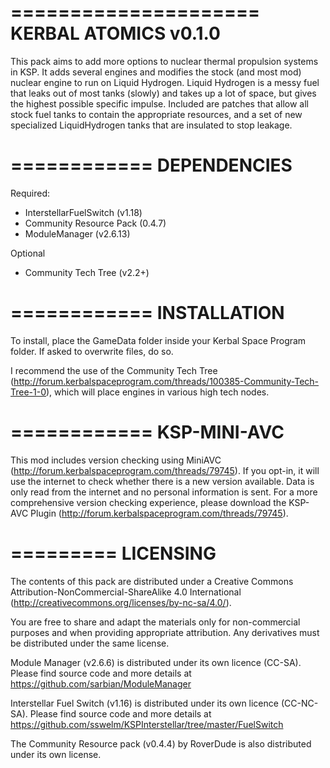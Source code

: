 =====================
KERBAL ATOMICS v0.1.0
=====================

This pack aims to add more options to nuclear thermal propulsion systems in KSP. It adds several engines and modifies the stock (and most mod) nuclear engine to run on Liquid Hydrogen. 
Liquid Hydrogen is a messy fuel that leaks out of most tanks (slowly) and takes up a lot of space, but gives the highest possible specific impulse. Included are patches that allow all stock fuel tanks to contain the appropriate resources, and a set of new specialized LiquidHydrogen tanks that are insulated to stop leakage.


============
DEPENDENCIES
============

Required:
- InterstellarFuelSwitch (v1.18)
- Community Resource Pack (0.4.7)
- ModuleManager (v2.6.13)

Optional
- Community Tech Tree (v2.2+)

============
INSTALLATION
============

To install, place the GameData folder inside your Kerbal Space Program folder. If asked to overwrite files, do so. 

I recommend the use of the Community Tech Tree (http://forum.kerbalspaceprogram.com/threads/100385-Community-Tech-Tree-1-0), which will place engines in various high tech nodes.

============
KSP-MINI-AVC
============

This mod includes version checking using MiniAVC (http://forum.kerbalspaceprogram.com/threads/79745). 
If you opt-in, it will use the internet to check whether there is a new version available. Data is only read from the internet and no personal information is sent. 
For a more comprehensive version checking experience, please download the KSP-AVC Plugin (http://forum.kerbalspaceprogram.com/threads/79745).

=========
LICENSING
=========

The contents of this pack are distributed under a Creative Commons Attribution-NonCommercial-ShareAlike 4.0 International (http://creativecommons.org/licenses/by-nc-sa/4.0/).

You are free to share and adapt the materials only for non-commercial purposes and when providing appropriate attribution. Any derivatives must be distributed under the same license. 

Module Manager (v2.6.6) is distributed under its own licence (CC-SA). Please find source code and more details at https://github.com/sarbian/ModuleManager

Interstellar Fuel Switch (v1.16) is distributed under its own licence (CC-NC-SA). Please find source code and more details at https://github.com/sswelm/KSPInterstellar/tree/master/FuelSwitch

The Community Resource pack (v0.4.4) by RoverDude is also distributed under its own license.
